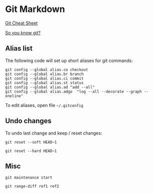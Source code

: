 # Git Markdown

[Git Cheat Sheet](https://about.gitlab.com/images/press/git-cheat-sheet.pdf)

[So you know git?](https://www.youtube.com/watch?v=aolI_Rz0ZqY)


## Alias list

The following code will set up short aliases for git commands:

    git config --global alias.co checkout
    git config --global alias.br branch
    git config --global alias.ci commit
    git config --global alias.st status
    git config --global alias.ad "add --all"
	git config --global alias.adgo  "log --all --decorate --graph --oneline"

To edit aliases, open file `~/.gitconfig`

## Undo changes

To undo last change and keep / reset changes:

    git reset --soft HEAD~1

    git reset --hard HEAD~1

## Misc

    git maintenance start

    git range-diff ref1 ref2
